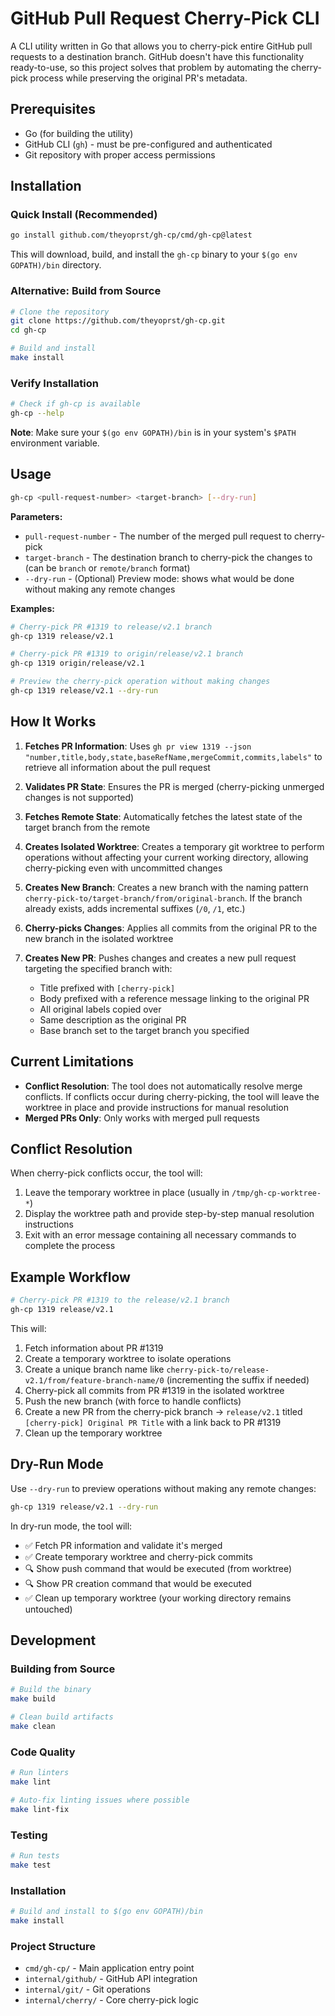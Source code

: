 # GitHub Pull Request Cherry-Pick CLI

A CLI utility written in Go that allows you to cherry-pick entire GitHub pull requests to a destination branch. GitHub doesn't have this functionality ready-to-use, so this project solves that problem by automating the cherry-pick process while preserving the original PR's metadata.

## Prerequisites

- Go (for building the utility)
- GitHub CLI (`gh`) - must be pre-configured and authenticated
- Git repository with proper access permissions

## Installation

### Quick Install (Recommended)

```bash
go install github.com/theyoprst/gh-cp/cmd/gh-cp@latest
```

This will download, build, and install the `gh-cp` binary to your `$(go env GOPATH)/bin` directory.

### Alternative: Build from Source

```bash
# Clone the repository
git clone https://github.com/theyoprst/gh-cp.git
cd gh-cp

# Build and install
make install
```

### Verify Installation

```bash
# Check if gh-cp is available
gh-cp --help
```

**Note**: Make sure your `$(go env GOPATH)/bin` is in your system's `$PATH` environment variable.

## Usage

```bash
gh-cp <pull-request-number> <target-branch> [--dry-run]
```

**Parameters:**
- `pull-request-number` - The number of the merged pull request to cherry-pick
- `target-branch` - The destination branch to cherry-pick the changes to (can be `branch` or `remote/branch` format)
- `--dry-run` - (Optional) Preview mode: shows what would be done without making any remote changes

**Examples:**
```bash
# Cherry-pick PR #1319 to release/v2.1 branch
gh-cp 1319 release/v2.1

# Cherry-pick PR #1319 to origin/release/v2.1 branch
gh-cp 1319 origin/release/v2.1

# Preview the cherry-pick operation without making changes
gh-cp 1319 release/v2.1 --dry-run
```

## How It Works

1. **Fetches PR Information**: Uses `gh pr view 1319 --json "number,title,body,state,baseRefName,mergeCommit,commits,labels"` to retrieve all information about the pull request

2. **Validates PR State**: Ensures the PR is merged (cherry-picking unmerged changes is not supported)

3. **Fetches Remote State**: Automatically fetches the latest state of the target branch from the remote

4. **Creates Isolated Worktree**: Creates a temporary git worktree to perform operations without affecting your current working directory, allowing cherry-picking even with uncommitted changes

5. **Creates New Branch**: Creates a new branch with the naming pattern `cherry-pick-to/target-branch/from/original-branch`. If the branch already exists, adds incremental suffixes (`/0`, `/1`, etc.)

6. **Cherry-picks Changes**: Applies all commits from the original PR to the new branch in the isolated worktree

7. **Creates New PR**: Pushes changes and creates a new pull request targeting the specified branch with:
   - Title prefixed with `[cherry-pick]`
   - Body prefixed with a reference message linking to the original PR
   - All original labels copied over
   - Same description as the original PR
   - Base branch set to the target branch you specified

## Current Limitations

- **Conflict Resolution**: The tool does not automatically resolve merge conflicts. If conflicts occur during cherry-picking, the tool will leave the worktree in place and provide instructions for manual resolution
- **Merged PRs Only**: Only works with merged pull requests

## Conflict Resolution

When cherry-pick conflicts occur, the tool will:
1. Leave the temporary worktree in place (usually in `/tmp/gh-cp-worktree-*`)
2. Display the worktree path and provide step-by-step manual resolution instructions
3. Exit with an error message containing all necessary commands to complete the process

## Example Workflow

```bash
# Cherry-pick PR #1319 to the release/v2.1 branch
gh-cp 1319 release/v2.1
```

This will:
1. Fetch information about PR #1319
2. Create a temporary worktree to isolate operations
3. Create a unique branch name like `cherry-pick-to/release-v2.1/from/feature-branch-name/0` (incrementing the suffix if needed)
4. Cherry-pick all commits from PR #1319 in the isolated worktree
5. Push the new branch (with force to handle conflicts)
6. Create a new PR from the cherry-pick branch → `release/v2.1` titled `[cherry-pick] Original PR Title` with a link back to PR #1319
7. Clean up the temporary worktree

## Dry-Run Mode

Use `--dry-run` to preview operations without making any remote changes:

```bash
gh-cp 1319 release/v2.1 --dry-run
```

In dry-run mode, the tool will:
- ✅ Fetch PR information and validate it's merged
- ✅ Create temporary worktree and cherry-pick commits
- 🔍 Show push command that would be executed (from worktree)
- 🔍 Show PR creation command that would be executed
- ✅ Clean up temporary worktree (your working directory remains untouched)

## Development

### Building from Source

```bash
# Build the binary
make build

# Clean build artifacts
make clean
```

### Code Quality

```bash
# Run linters
make lint

# Auto-fix linting issues where possible
make lint-fix
```

### Testing

```bash
# Run tests
make test
```

### Installation

```bash
# Build and install to $(go env GOPATH)/bin
make install
```

### Project Structure

- `cmd/gh-cp/` - Main application entry point
- `internal/github/` - GitHub API integration
- `internal/git/` - Git operations
- `internal/cherry/` - Core cherry-pick logic